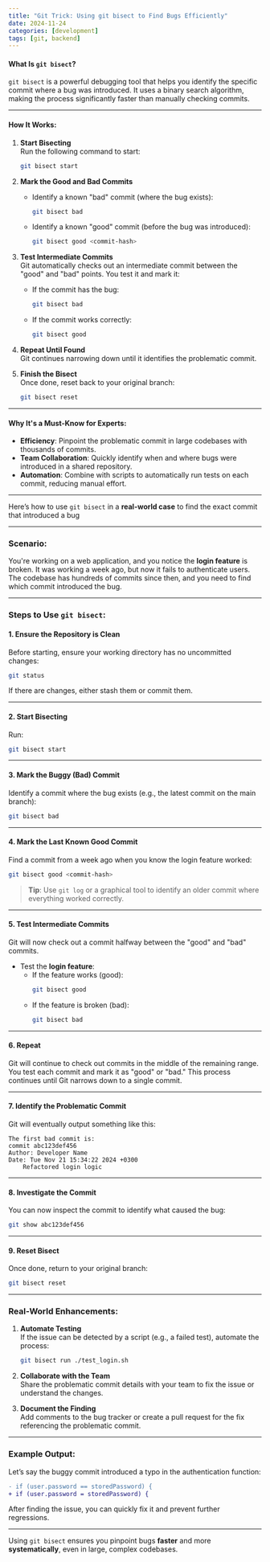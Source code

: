 ```yaml
---
title: "Git Trick: Using git bisect to Find Bugs Efficiently"
date: 2024-11-24
categories: [development]
tags: [git, backend]
---
```


#### What Is `git bisect`?  
`git bisect` is a powerful debugging tool that helps you identify the specific commit where a bug was introduced. It uses a binary search algorithm, making the process significantly faster than manually checking commits.

---

#### How It Works:  

1. **Start Bisecting**  
   Run the following command to start:
   ```bash
   git bisect start
   ```

2. **Mark the Good and Bad Commits**  
   - Identify a known "bad" commit (where the bug exists):
     ```bash
     git bisect bad
     ```
   - Identify a known "good" commit (before the bug was introduced):
     ```bash
     git bisect good <commit-hash>
     ```

3. **Test Intermediate Commits**  
   Git automatically checks out an intermediate commit between the "good" and "bad" points. You test it and mark it:
   - If the commit has the bug:
     ```bash
     git bisect bad
     ```
   - If the commit works correctly:
     ```bash
     git bisect good
     ```

4. **Repeat Until Found**  
   Git continues narrowing down until it identifies the problematic commit.

5. **Finish the Bisect**  
   Once done, reset back to your original branch:
   ```bash
   git bisect reset
   ```

---

#### Why It's a Must-Know for Experts:  
- **Efficiency**: Pinpoint the problematic commit in large codebases with thousands of commits.  
- **Team Collaboration**: Quickly identify when and where bugs were introduced in a shared repository.  
- **Automation**: Combine with scripts to automatically run tests on each commit, reducing manual effort.

---

Here’s how to use `git bisect` in a **real-world case** to find the exact commit that introduced a bug

---

### Scenario:  
You're working on a web application, and you notice the **login feature** is broken. It was working a week ago, but now it fails to authenticate users. The codebase has hundreds of commits since then, and you need to find which commit introduced the bug.

---

### Steps to Use `git bisect`:

#### 1. **Ensure the Repository is Clean**  
Before starting, ensure your working directory has no uncommitted changes:  
```bash
git status
```
If there are changes, either stash them or commit them.

---

#### 2. **Start Bisecting**  
Run:  
```bash
git bisect start
```

---

#### 3. **Mark the Buggy (Bad) Commit**  
Identify a commit where the bug exists (e.g., the latest commit on the main branch):  
```bash
git bisect bad
```

---

#### 4. **Mark the Last Known Good Commit**  
Find a commit from a week ago when you know the login feature worked:  
```bash
git bisect good <commit-hash>
```

> **Tip**: Use `git log` or a graphical tool to identify an older commit where everything worked correctly.

---

#### 5. **Test Intermediate Commits**  
Git will now check out a commit halfway between the "good" and "bad" commits.  
- Test the **login feature**:
  - If the feature works (good):
    ```bash
    git bisect good
    ```
  - If the feature is broken (bad):
    ```bash
    git bisect bad
    ```

---

#### 6. **Repeat**  
Git will continue to check out commits in the middle of the remaining range. You test each commit and mark it as "good" or "bad." This process continues until Git narrows down to a single commit.

---

#### 7. **Identify the Problematic Commit**  
Git will eventually output something like this:  
```
The first bad commit is:
commit abc123def456
Author: Developer Name
Date: Tue Nov 21 15:34:22 2024 +0300
    Refactored login logic
```

---

#### 8. **Investigate the Commit**  
You can now inspect the commit to identify what caused the bug:
```bash
git show abc123def456
```

---

#### 9. **Reset Bisect**  
Once done, return to your original branch:
```bash
git bisect reset
```

---

### Real-World Enhancements:

1. **Automate Testing**  
   If the issue can be detected by a script (e.g., a failed test), automate the process:  
   ```bash
   git bisect run ./test_login.sh
   ```

2. **Collaborate with the Team**  
   Share the problematic commit details with your team to fix the issue or understand the changes.

3. **Document the Finding**  
   Add comments to the bug tracker or create a pull request for the fix referencing the problematic commit.

---

### Example Output:  

Let’s say the buggy commit introduced a typo in the authentication function:  
```diff
- if (user.password == storedPassword) {
+ if (user.password = storedPassword) {
```

After finding the issue, you can quickly fix it and prevent further regressions.

---

Using `git bisect` ensures you pinpoint bugs **faster** and more **systematically**, even in large, complex codebases.
